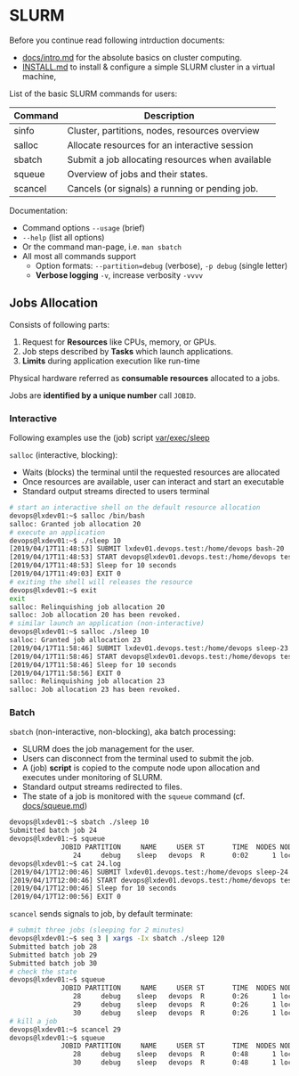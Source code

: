 # SLURM

Before you continue read following intrduction documents:

* [docs/intro.md](docs/intro.md) for the absolute basics on cluster computing.
* [INSTALL.md](INSTALL.md) to install & configure a simple SLURM cluster in
  a virtual machine,

List of the basic SLURM commands for users:

Command  | Description
---------|---------------------------
sinfo    | Cluster, partitions, nodes, resources overview
salloc   | Allocate resources for an interactive session
sbatch   | Submit a job allocating resources when available
squeue   | Overview of jobs and their states.
scancel  | Cancels (or signals) a running or pending job.

Documentation: 

* Command options `--usage` (brief)
* `--help` (list all options)
* Or the command man-page, i.e. `man sbatch`
* All most all commands support
  -  Option formats: `--partition=debug` (verbose), `-p debug` (single letter)
  -  **Verbose logging** `-v`, increase verbosity `-vvvv`

## Jobs Allocation

Consists of following parts:

1. Request for **Resources** like CPUs, memory, or GPUs. 
2. Job steps described by **Tasks** which launch applications.
3. **Limits** during application execution like run-time 

Physical hardware referred as **consumable resources** allocated to a jobs.

Jobs are **identified by a unique number** call `JOBID`.

### Interactive

Following examples use the (job) script [var/exec/sleep](var/exec/sleep)

`salloc` (interactive, blocking):

* Waits (blocks) the terminal until the requested resources are allocated
* Once resources are available, user can interact and start an executable
* Standard output streams directed to users terminal

```bash
# start an interactive shell on the default resource allocation
devops@lxdev01:~$ salloc /bin/bash
salloc: Granted job allocation 20
# execute an application
devops@lxdev01:~$ ./sleep 10
[2019/04/17T11:48:53] SUBMIT lxdev01.devops.test:/home/devops bash-20
[2019/04/17T11:48:53] START devops@lxdev01.devops.test:/home/devops tester:debug
[2019/04/17T11:48:53] Sleep for 10 seconds
[2019/04/17T11:49:03] EXIT 0
# exiting the shell will releases the resource
devops@lxdev01:~$ exit
exit
salloc: Relinquishing job allocation 20
salloc: Job allocation 20 has been revoked.
# similar launch an application (non-interactive)
devops@lxdev01:~$ salloc ./sleep 10
salloc: Granted job allocation 23
[2019/04/17T11:58:46] SUBMIT lxdev01.devops.test:/home/devops sleep-23
[2019/04/17T11:58:46] START devops@lxdev01.devops.test:/home/devops tester:debug
[2019/04/17T11:58:46] Sleep for 10 seconds
[2019/04/17T11:58:56] EXIT 0
salloc: Relinquishing job allocation 23
salloc: Job allocation 23 has been revoked.
```

### Batch

`sbatch` (non-interactive, non-blocking), aka batch processing:

* SLURM does the job management for the user.
* Users can disconnect from the terminal used to submit the job.
* A (job) **script** is copied to the compute node upon allocation and
  executes under monitoring of SLURM.
* Standard output streams redirected to files.
* The state of a job is monitored with the `squeue` command (cf.
  [docs/squeue.md](docs/squeue.md))

```bash
devops@lxdev01:~$ sbatch ./sleep 10
Submitted batch job 24
devops@lxdev01:~$ squeue
             JOBID PARTITION     NAME     USER ST       TIME  NODES NODELIST(REASON)
                24     debug    sleep   devops  R       0:02      1 localhost
devops@lxdev01:~$ cat 24.log 
[2019/04/17T12:00:46] SUBMIT lxdev01.devops.test:/home/devops sleep-24
[2019/04/17T12:00:46] START devops@lxdev01.devops.test:/home/devops tester:debug
[2019/04/17T12:00:46] Sleep for 10 seconds
[2019/04/17T12:00:56] EXIT 0
```

`scancel` sends signals to job, by default terminate:

```bash
# submit three jobs (sleeping for 2 minutes)
devops@lxdev01:~$ seq 3 | xargs -Ix sbatch ./sleep 120
Submitted batch job 28
Submitted batch job 29
Submitted batch job 30
# check the state
devops@lxdev01:~$ squeue
             JOBID PARTITION     NAME     USER ST       TIME  NODES NODELIST(REASON)
                28     debug    sleep   devops  R       0:26      1 localhost
                29     debug    sleep   devops  R       0:26      1 localhost
                30     debug    sleep   devops  R       0:26      1 localhost
# kill a job
devops@lxdev01:~$ scancel 29
devops@lxdev01:~$ squeue
             JOBID PARTITION     NAME     USER ST       TIME  NODES NODELIST(REASON)
                28     debug    sleep   devops  R       0:48      1 localhost
                30     debug    sleep   devops  R       0:48      1 localhost
```







